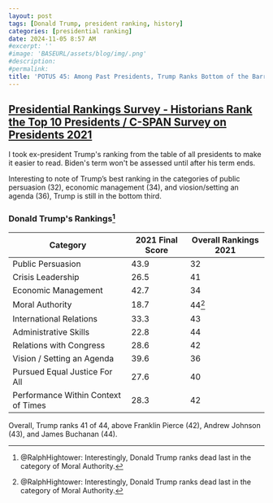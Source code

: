 ```yaml
---
layout: post
tags: [Donald Trump, president ranking, history]
categories: [presidential ranking]
date: 2024-11-05 8:57 AM
#excerpt: ''
#image: 'BASEURL/assets/blog/img/.png'
#description:
#permalink:
title: 'POTUS 45: Among Past Presidents, Trump Ranks Bottom of the Barrel'
---
```



## [Presidential Rankings Survey - Historians Rank the Top 10 Presidents / C-SPAN Survey on Presidents 2021](https://www.c-span.org/presidentsurvey2021/?page=overall)

I took ex-president Trump's ranking from the table of all presidents to make it easier to read. Biden's term won't be assessed until after his term ends.

Interesting to note of Trump’s best ranking in the categories of public persuasion (32), economic management (34), and viosion/setting an agenda (36), Trump is still in the bottom third.

### Donald Trump's Rankings[^1701]

| Category	| 2021 Final Score	| Overall Rankings 2021	|
|---|---|---|
| Public Persuasion	| 43.9 | 32 |
| Crisis Leadership	| 26.5 | 41 |
| Economic Management |	42.7 | 34 |
| Moral Authority	| 18.7 | 44[^1701] |
| International Relations |	33.3 |	43 |
| Administrative Skills	| 22.8	| 44 |
| Relations with Congress |	28.6 | 42 |
| Vision / Setting an Agenda	| 39.6 | 36 |
| Pursued Equal Justice For All	| 27.6 | 40 |
| Performance Within Context of Times	| 28.3	| 42 |

[^1701]: @RalphHightower: Interestingly, Donald Trump ranks dead last in the category of Moral Authority.

Overall, Trump ranks 41 of 44, above Franklin Pierce (42),  Andrew Johnson (43), and James Buchanan (44).
